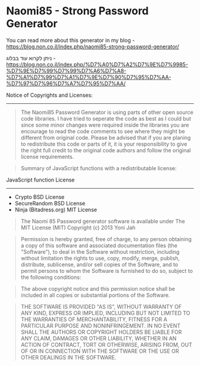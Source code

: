 Naomi85 - Strong Password Generator
============

You can read more about this generator in my blog -
https://blog.non.co.il/index.php/naomi85-strong-password-generator/

ניתן לקרוא עוד בבלוג -
https://blog.non.co.il/index.php/%D7%A0%D7%A2%D7%9E%D7%9985-%D7%9E%D7%99%D7%99%D7%A6%D7%A8-%D7%A1%D7%99%D7%A1%D7%9E%D7%90%D7%95%D7%AA-%D7%97%D7%96%D7%A7%D7%95%D7%AA/

Notice of Copyrights and Licenses:
***********************************
> The Naomi85 Password Generator is using parts of other open source code libraries.
I have tried to seperate the code as best as I could but since some minor changes were required inside the libraries
you are encourage to read the code comments to see where they might be different from original code.
Please be advised that if you are planing to redistribute this code or parts of it, it is your responsibility
to give the right full credit to the original code authors and follow the original license requirements.


> Summary of JavaScript functions with a redistributable license:

JavaScript function			License
*******************			***************
- Crypto					BSD License
- SecureRandom				BSD License
- Ninja (Bitadress.org)		MIT License

> The Naomi 85 Password generator software is available under The MIT License (MIT)
Copyright (c) 2013 Yoni Jah

> Permission is hereby granted, free of charge, to any person obtaining a copy of this software and
associated documentation files (the "Software"), to deal in the Software without restriction, including
without limitation the rights to use, copy, modify, merge, publish, distribute, sublicense, and/or
sell copies of the Software, and to permit persons to whom the Software is furnished to do so, subject
to the following conditions:

> The above copyright notice and this permission notice shall be included in all copies or substantial
portions of the Software.

> THE SOFTWARE IS PROVIDED "AS IS", WITHOUT WARRANTY OF ANY KIND, EXPRESS OR IMPLIED, INCLUDING BUT NOT
LIMITED TO THE WARRANTIES OF MERCHANTABILITY, FITNESS FOR A PARTICULAR PURPOSE AND NONINFRINGEMENT.
IN NO EVENT SHALL THE AUTHORS OR COPYRIGHT HOLDERS BE LIABLE FOR ANY CLAIM, DAMAGES OR OTHER LIABILITY,
WHETHER IN AN ACTION OF CONTRACT, TORT OR OTHERWISE, ARISING FROM, OUT OF OR IN CONNECTION WITH THE
SOFTWARE OR THE USE OR OTHER DEALINGS IN THE SOFTWARE.